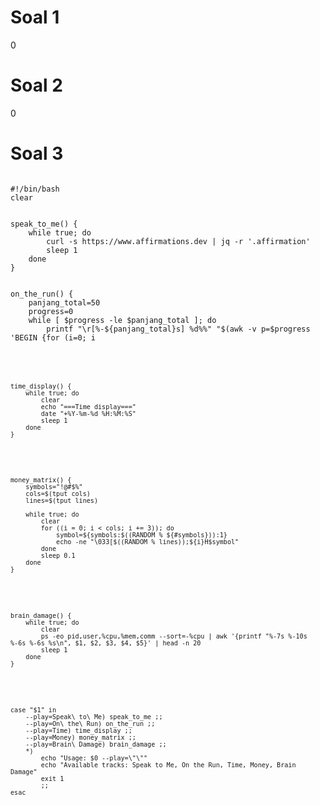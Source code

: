 # Soal 1
0
# Soal 2
0
# Soal 3
<pre><code>
#!/bin/bash
clear
</code></pre>

<pre><code>
speak_to_me() {
    while true; do
        curl -s https://www.affirmations.dev | jq -r '.affirmation'
        sleep 1
    done
}
</code></pre>

<pre><code>
on_the_run() {
    panjang_total=50
    progress=0
    while [ $progress -le $panjang_total ]; do
        printf "\r[%-${panjang_total}s] %d%%" "$(awk -v p=$progress 'BEGIN {for (i=0; i<p; i++) printf "="}')" $((progress * 100 / panjang_total))
        progress=$((progress + 1))
        sleep $(awk -v min=0.1 -v max=1 'BEGIN{srand(); print min+rand()*(max-min)}')
    done
    echo -e "\nDone!"
}
</code></pre>

<pre><code>
time_display() {
    while true; do
        clear
        echo "===Time display==="
        date "+%Y-%m-%d %H:%M:%S"
        sleep 1
    done
}
</code></pre>

<pre><code>
money_matrix() {
    symbols="!@#$%"
    cols=$(tput cols)
    lines=$(tput lines)

    while true; do
        clear
        for ((i = 0; i < cols; i += 3)); do
            symbol=${symbols:$((RANDOM % ${#symbols})):1}
            echo -ne "\033[$((RANDOM % lines));${i}H$symbol"
        done
        sleep 0.1
    done
}
</code></pre>

<pre><code>
brain_damage() {
    while true; do
        clear
        ps -eo pid,user,%cpu,%mem,comm --sort=-%cpu | awk '{printf "%-7s %-10s %-6s %-6s %s\n", $1, $2, $3, $4, $5}' | head -n 20
        sleep 1
    done
}
</code></pre>

<pre><code>
case "$1" in
    --play=Speak\ to\ Me) speak_to_me ;;
    --play=On\ the\ Run) on_the_run ;;
    --play=Time) time_display ;;
    --play=Money) money_matrix ;;
    --play=Brain\ Damage) brain_damage ;;
    *)
        echo "Usage: $0 --play=\"<Track>\""
        echo "Available tracks: Speak to Me, On the Run, Time, Money, Brain Damage"
        exit 1
        ;;
esac
</code></pre>
